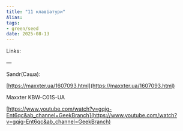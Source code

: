 ```yaml
---
title: "11 клавіатури"
Alias: 
tags:
- green/seed
date: 2025-08-13
---
```

Links:  

—

Sandr(Саша):

[https://maxxter.ua/1607093.html](https://maxxter.ua/1607093.html)

  

Maxxter KBW-C01S-UA

  

[https://www.youtube.com/watch?v=gqig-Ent6qc&ab_channel=GeekBranch](https://www.youtube.com/watch?v=gqig-Ent6qc&ab_channel=GeekBranch)